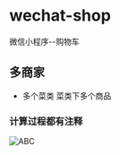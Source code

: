 # wechat-shop
微信小程序--购物车
## 多商家
+ 多个菜类 菜类下多个商品
### 计算过程都有注释
![ABC](http://www.baidu.com/img/bdlogo.gif) 
